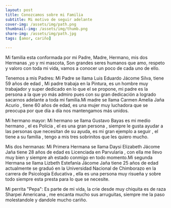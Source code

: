 ```yaml
---
layout: post
title: Conozcamos sobre mi Familia
subtitle: Mi motivo de seguir adelante
cover-img: /assets/img/path.png
thumbnail-img: /assets/img/thumb.png
share-img: /assets/img/path.jpg
tags: [amor, cariño]

---
```

<link rel="stylesheet" href="assets/css/cssindex.css">
<body>
Mi familia esta conformada por mi Padre, Madre, Hermano, mis dos Hermanas ,yo y mi mascota, Son grandes seres humanos que amo, respeto y valoro con toda mi vida, vamos a conocer un poco de cada uno de ello.

Tenemos a mis Padres: Mi Padre se llama Luis Eduardo Jácome Silva, tiene 59 años de edad , Mi padre trabaja en la Pintura, es un hombre muy trabajador y super dedicado en lo que el se propone, mi padre es la persona a la que yo más admiro pues con su gran dedicación a logrado sacarnos adelante a toda mi familia.Mi madre se llama Carmen Amelia Jaña Acurio , tiene 60 años de edad, es una mujer muy luchadora que se preocupa por que día a día nos mantengamos más unidos. 

Mi hermano mayor: Mi hermano se llama Gustavo Bayas es mi medio hermano , el es Policia , el es una gran persona , siempre le gusta ayudar a las personas que necesitan de su ayuda, es mi gran ejemplo a seguir , el tiene a su familia , tengo a mis tres sobrinitos que les quiero mucho.

Mis dos hermanas: Mi Primera Hermana se llama Daysi Elizabeth Jácome Jaña tiene 28 años de edad es Licenciada en Parvularia , con ella me llevo muy bien y siempre ah estado conmigo en todo momento.Mi segunda Hermana se llama Lizbeth Estefanía Jácome Jaña tiene 25 años de edad actualmente se graduó en la Universidad Nacional de Chimborazo en la carrera de Psicología Educativa , ella es una persona muy risueña y sobre todo siempre esta presta para lo que se necesite.

Mi perrita "Pepa": Es parte de mi vida, la crie desde muy chiquita es de raza Sharpei Americana , me encanta mucho sus arruguitas, siempre me la paso molestandole y dandole mucho cariño.
</body>